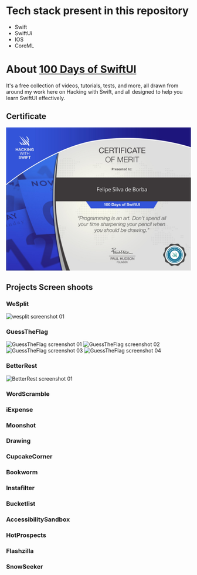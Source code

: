 # Tech stack present in this repository

- Swift
- SwiftUi
- IOS
- CoreML

# About [100 Days of SwiftUI](https://www.hackingwithswift.com/100/swiftui/)

It's a free collection of videos, tutorials, tests, and more, all drawn from around my work here on Hacking with Swift, and all designed to help you learn SwiftUI effectively.

## Certificate

![cerfificate](https://github.com/Felipe-Borba/swift/blob/main/certificate.jpg)

## Projects Screen shoots

### WeSplit

![wesplit screenshot 01](https://github.com/Felipe-Borba/swift/blob/main/images/wesplit/01.jpg)

### GuessTheFlag

![GuessTheFlag screenshot 01](https://github.com/Felipe-Borba/swift/blob/main/images/GuessTheFlag/01.jpg)
![GuessTheFlag screenshot 02](https://github.com/Felipe-Borba/swift/blob/main/images/GuessTheFlag/02.jpg)
![GuessTheFlag screenshot 03](https://github.com/Felipe-Borba/swift/blob/main/images/GuessTheFlag/03.jpg)
![GuessTheFlag screenshot 04](https://github.com/Felipe-Borba/swift/blob/main/images/GuessTheFlag/04.jpg)

### BetterRest

![BetterRest screenshot 01](https://github.com/Felipe-Borba/swift/blob/main/images/BetterRest/01.jpg)

### WordScramble

### iExpense

### Moonshot

### Drawing

### CupcakeCorner

### Bookworm

### Instafilter

### Bucketlist

### AccessibilitySandbox

### HotProspects

### Flashzilla

### SnowSeeker
